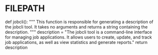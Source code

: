 # FILEPATH

def jobcli():
    """
    This function is responsible for generating a description of the jobcli tool.
    It takes no arguments and returns a string containing the description.
    """
    description = "The jobcli tool is a command-line interface for managing job applications. It allows users to create, update, and track job applications, as well as view statistics and generate reports."
    return description
